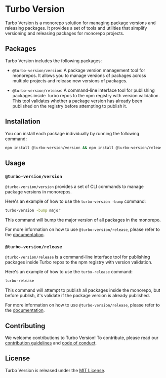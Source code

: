 # Turbo Version

Turbo Version is a monorepo solution for managing package versions and releasing packages. It provides a set of tools and utilities that simplify versioning and releasing packages for monorepo projects.

## Packages

Turbo Version includes the following packages:

- `@turbo-version/version`: A package version management tool for monorepos. It allows you to manage versions of packages across multiple projects and release new versions of packages.

- `@turbo-version/release`: A command-line interface tool for publishing packages inside Turbo repos to the npm registry with version validation. This tool validates whether a package version has already been published on the registry before attempting to publish it.

## Installation

You can install each package individually by running the following command:

```bash
npm install @turbo-version/version && npm install @turbo-version/release

```

## Usage

### `@turbo-version/version`

`@turbo-version/version` provides a set of CLI commands to manage package versions in monorepos.

Here's an example of how to use the `turbo-version -bump` command:

```bash
turbo-version -bump major
```

This command will bump the major version of all packages in the monorepo.

For more information on how to use `@turbo-version/release`, please refer to the [documentation](https://github.com/jucian0/turbo-version/tree/main/packages/turbo-version).

### `@turbo-version/release`

`@turbo-version/release` is a command-line interface tool for publishing packages inside Turbo repos to the npm registry with version validation.

Here's an example of how to use the `turbo-release` command:

```bash
turbo-release
```

This command will attempt to publish all packages inside the monorepo, but before publish, it's validate if the package version is already published.

For more information on how to use `@turbo-version/release`, please refer to the [documentation](https://github.com/jucian0/turbo-version/tree/main/packages/turbo-release).

## Contributing

We welcome contributions to Turbo Version! To contribute, please read our [contribution guidelines](./CONTRIBUTING.md) and [code of conduct](./CODE_OF_CONDUCT.md).

## License

Turbo Version is released under the [MIT License](LICENCE.MD).
